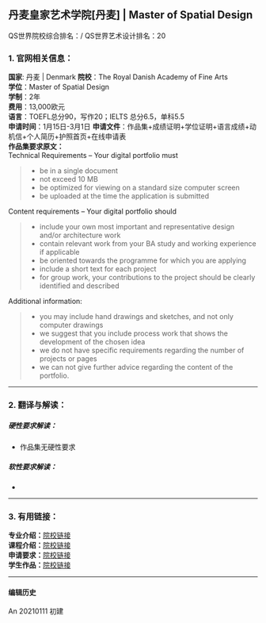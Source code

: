 ## 丹麦皇家艺术学院[丹麦] | Master of Spatial Design

QS世界院校综合排名：/
QS世界艺术设计排名：20

### 1. 官网相关信息：

**国家**: 丹麦 | Denmark
**院校**：The Royal Danish Academy of Fine Arts  
**学位**：Master of Spatial Design  
**学制**：2年  
**费用**：13,000欧元  
**语言**：TOEFL总分90，写作20；IELTS 总分6.5，单科5.5  
**申请时间**：1月15日-3月1日
**申请文件**：作品集+成绩证明+学位证明+语言成绩+动机信+个人简历+护照首页+在线申请表  
**作品集要求原文：**   
Technical Requirements – Your digital portfolio must
> - be in a single document
> - not exceed 10 MB
> - be optimized for viewing on a standard size computer screen
> - be uploaded at the time the application is submitted

Content requirements – Your digital portfolio should
> - include your own most important and representative design and/or architecture work
> - contain relevant work from your BA study and working experience if applicable
> - be oriented towards the programme for which you are applying
> - include a short text for each project
> - for group work, your contributions to the project should be clearly identified and described

Additional information:
> - you may include hand drawings and sketches, and not only computer drawings
> - we suggest that you include process work that shows the development of the chosen idea
> - we do not have specific requirements regarding the number of projects or pages
> - we can not give further advice regarding the content of the portfolio.



---


### 2. 翻译与解读：

##### 硬性要求解读：
- 作品集无硬性要求  


##### 软性要求解读：
-


---


### 3. 有用链接：

**专业介绍：**[院校链接](https://royaldanishacademy.com/programme/spatial-design-0)  
**课程介绍：**[院校链接](https://royaldanishacademy.com/programme/spatial-design-perception-and-detail/about-programme)  
**申请要求：**[院校链接](https://royaldanishacademy.com/procedure-ma-design)  
**学生作品：**[院校链接](https://kglakademi.dk/kandidatprofiler?title=&subject-area=&year=All&study_program=4129&field_received_award_value=All)


---


#### 编辑历史

An 20210111 初建  
